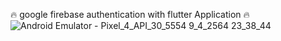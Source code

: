 🔥 google firebase authentication with flutter Application 🔥
![Android Emulator - Pixel_4_API_30_5554 9_4_2564 23_38_44](https://user-images.githubusercontent.com/67319636/114214287-511a0e80-998e-11eb-8745-a1984573b9c3.png)
